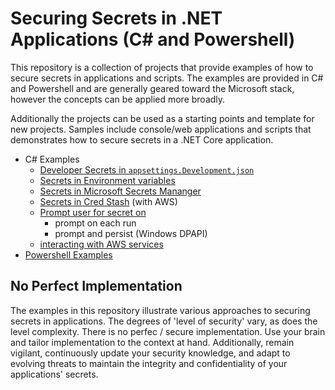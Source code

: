 # Securing Secrets in .NET Applications (C# and Powershell)

This repository is a collection of projects that  provide examples of how to secure secrets in applications and scripts. The examples are provided in C# and Powershell and are generally geared toward the Microsoft stack, however the concepts can be applied more broadly. 

Additionally the projects can be used as a starting points and template for new projects. Samples include console/web applications and scripts that demonstrates how to secure secrets in a .NET Core application.

- C# Examples
  - [Developer Secrets in `appsettings.Development.json`](./ConsoleAppViaAppSettings/README.md)
  - [Secrets in Environment variables](./ConsoleAppViaEnvVars/README.md)
  - [Secrets in Microsoft Secrets Mananger](./ConsoleAppViaSecretManager/README.md)
  - [Secrets in Cred Stash](./ConsoleAppViaCredStash/README.md) (with AWS)
  - [Prompt user for secret on](./ConsoleAppViaPrompt/README.md)
    - prompt on each run 
    - prompt and persist (Windows DPAPI)
  - [interacting with AWS services](./ConsoleAppViaAws/README.md)
- [Powershell Examples](./Powershell/README.md)

## No Perfect Implementation

The examples in this repository illustrate various approaches to securing secrets in applications.  The degrees of 'level of security' vary, as does the level complexity.  There is no perfec / secure implementation.  Use your brain and tailor implementation to the context at hand.  Additionally, remain vigilant, continuously update your security knowledge, and adapt to evolving threats to maintain the integrity and confidentiality of your applications' secrets.


